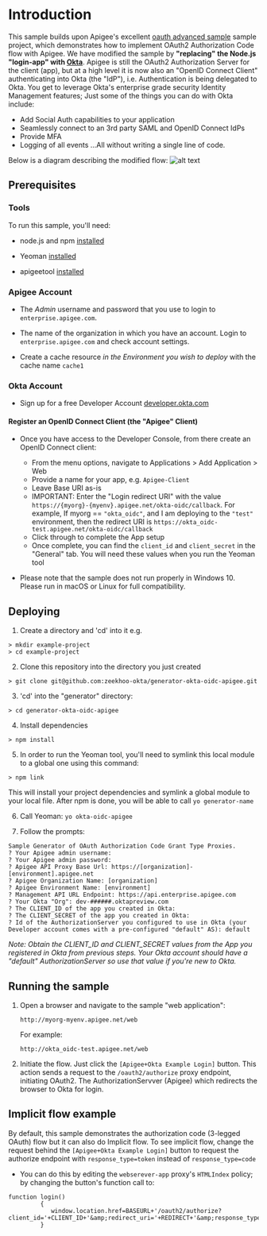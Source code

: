 # Introduction
This sample builds upon Apigee's excellent [oauth advanced sample](https://github.com/apigee/api-platform-samples/tree/master/sample-proxies/oauth-advanced) sample project, which demonstrates how to implement OAuth2 Authorization Code flow with Apigee. We have modified the sample by **"replacing" the Node.js "login-app" with [Okta](https://developer.okta.com/product)**. Apigee is still the OAuth2 Authorization Server for the client (app), but at a high level it is now also an "OpenID Connect Client" authenticating into Okta (the "IdP"), i.e. Authentication is being delegated to Okta. You get to leverage Okta's enterprise grade security Identity Management features; Just some of the things you can do with Okta include:
* Add Social Auth capabilities to your application
* Seamlessly connect to an 3rd party SAML and OpenID Connect IdPs
* Provide MFA
* Logging of all events
...All without writing a single line of code.

Below is a diagram describing the modified flow:
![alt text](images/Apigee-AS-Okta-IdP.png)


## <a name="prerequisites">Prerequisites
### Tools
To run this sample, you'll need:
* node.js and npm [installed](https://nodejs.org/)

* Yeoman [installed](http://yeoman.io/)

* apigeetool [installed](https://www.npmjs.com/package/apigeetool)

### Apigee Account
* The *Admin* username and password that you use to login to `enterprise.apigee.com`.

* The name of the organization in which you have an account. Login to
  `enterprise.apigee.com` and check account settings.

* Create a cache resource *in the Environment you wish to deploy* with the cache name `cache1`

### Okta Account
* Sign up for a free Developer Account [developer.okta.com](https://developer.okta.com/signup)

#### Register an OpenID Connect Client (the "Apigee" Client)
* Once you have access to the Developer Console, from there create an OpenID Connect client:
    - From the menu options, navigate to Applications > Add Application > Web
    - Provide a name for your app, e.g. `Apigee-Client`
    - Leave Base URI as-is
    - IMPORTANT: Enter the "Login redirect URI" with the value `https://{myorg}-{myenv}.apigee.net/okta-oidc/callback`. For example, If myorg == `"okta_oidc"`, and I am deploying to the `"test"` environment, then the redirect URI is `https://okta_oidc-test.apigee.net/okta-oidc/callback`
    - Click through to complete the App setup
    - Once complete, you can find the `client_id` and `client_secret` in the "General" tab. You will need these values when you run the Yeoman tool

* Please note that the sample does not run properly in Windows 10.  Please run in macOS or Linux for full compatibility.

## <a name="deploy">Deploying
1. Create a directory and 'cd' into it
e.g.
```
> mkdir example-project
> cd example-project
```

2. Clone this repository into the directory you just created
```
> git clone git@github.com:zeekhoo-okta/generator-okta-oidc-apigee.git
```

3. 'cd' into the "generator" directory:
```
> cd generator-okta-oidc-apigee
```

4. Install dependencies
```
> npm install
```

5. In order to run the Yeoman tool, you'll need to symlink this local module to a global one using this command:
```
> npm link
```
This will install your project dependencies and symlink a global module to your local file. After npm is done, you will be able to call `yo generator-name`

6. Call Yeoman:
    `yo okta-oidc-apigee`

7. Follow the prompts:

```
Sample Generator of OAuth Authorization Code Grant Type Proxies.
? Your Apigee admin username:
? Your Apigee admin password:
? Apigee API Proxy Base Url: https://[organization]-[environment].apigee.net
? Apigee Organization Name: [organization]
? Apigee Environment Name: [environment]
? Management API URL Endpoint: https://api.enterprise.apigee.com
? Your Okta "Org": dev-######.oktapreview.com
? The CLIENT_ID of the app you created in Okta:
? The CLIENT_SECRET of the app you created in Okta:
? Id of the AuthorizationServer you configured to use in Okta (your Developer account comes with a pre-configured "default" AS): default
```
*Note: Obtain the CLIENT_ID and CLIENT_SECRET values from the App you registered in Okta from previous steps. Your Okta account should have a "default" AuthorizationServer so use that value if you're new to Okta.*

## <a name="testit">Running the sample

1. Open a browser and navigate to the sample "web application":

    `http://myorg-myenv.apigee.net/web`

    For example:

    `http://okta_oidc-test.apigee.net/web`

2. Initiate the flow.  Just click the `[Apigee+Okta Example Login]` button. This action sends a request to the `/oauth2/authorize` proxy endpoint, initiating OAuth2. The AuthorizationServver (Apigee) which redirects the browser to Okta for login.

## <a name="implicit">Implicit flow example
By default, this sample demonstrates the authorization code (3-legged OAuth) flow but it can also do Implicit flow. To see implicit flow, change the request behind the `[Apigee+Okta Example Login]` button to request the authorize endpoint with `response_type=token` instead of `response_type=code`
* You can do this by editing the `webserever-app` proxy's `HTMLIndex` policy; by changing the button's function call to:
```
function login()
         {
            window.location.href=BASEURL+'/oauth2/authorize?client_id='+CLIENT_ID+'&amp;redirect_uri='+REDIRECT+'&amp;response_type=token&amp;scope=foo&amp;state=bar';
         }
```

